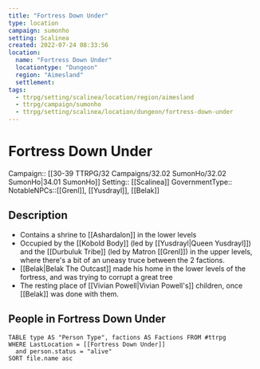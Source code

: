 ```yaml
---
title: "Fortress Down Under"
type: location
campaign: sumonho
setting: Scalinea
created: 2022-07-24 08:33:56
location:
  name: "Fortress Down Under"
  locationtype: "Dungeon"
  region: "Aimesland"
  settlement: 
tags:
  - ttrpg/setting/scalinea/location/region/aimesland
  - ttrpg/campaign/sumonho
  - ttrpg/setting/scalinea/location/dungeon/fortress-down-under
---
```

# Fortress Down Under

Campaign:: [[30-39 TTRPG/32 Campaigns/32.02 SumonHo/32.02 SumonHo|34.01 SumonHo]]
Setting:: [[Scalinea]]
GovernmentType::
NotableNPCs::[[Grenl]], [[Yusdrayl]], [[Belak]]

## Description

- Contains a shrine to [[Ashardalon]] in the lower levels
- Occupied by the [[Kobold Body]] (led by [[Yusdrayl|Queen Yusdrayl]]) and the [[Durbuluk Tribe]] (led by Matron [[Grenl]]) in the upper levels, where there's a bit of an uneasy truce between the 2 factions.
- [[Belak|Belak The Outcast]] made his home in the lower levels of the fortress, and was trying to corrupt a great tree
- The resting place of [[Vivian Powell|Vivian Powell's]] children, once [[Belak]] was done with them.


## People in Fortress Down Under

```dataview
TABLE type AS "Person Type", factions AS Factions FROM #ttrpg 
WHERE LastLocation = [[Fortress Down Under]]
  and person.status = "alive"
SORT file.name asc
```




